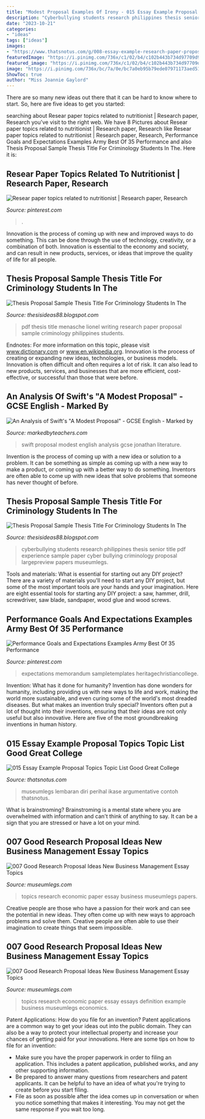 ```yaml
---
title: "Modest Proposal Examples Of Irony - 015 Essay Example Proposal Topics Topic List Good Great College"
description: "Cyberbullying students research philippines thesis senior title pdf experience sample paper cyber bullying criminology proposal largepreview papers museumlegs"
date: "2023-10-21"
categories:
- "ideas"
tags: ["ideas"]
images:
- "https://www.thatsnotus.com/g/008-essay-example-research-paper-proposal-example-614611-1920x2485.png"
featuredImage: "https://i.pinimg.com/736x/c1/02/b4/c102b443b734d97709d952cbb4185671.jpg"
featured_image: "https://i.pinimg.com/736x/c1/02/b4/c102b443b734d97709d952cbb4185671.jpg"
image: "https://i.pinimg.com/736x/bc/7a/0e/bc7a0eb95b79ede07971173aed51683e.jpg"
ShowToc: true
author: "Miss Joannie Gaylord"
---
```



There are so many new ideas out there that it can be hard to know where to start. So, here are five ideas to get you started: 

	

		
searching about Resear paper topics related to nutritionist | Research paper, Research you've visit to the right web. We have 8 Pictures about Resear paper topics related to nutritionist | Research paper, Research like Resear paper topics related to nutritionist | Research paper, Research, Performance Goals and Expectations Examples Army Best Of 35 Performance and also Thesis Proposal Sample Thesis Title For Criminology Students In The. Here it is:
		
    
## Resear Paper Topics Related To Nutritionist | Research Paper, Research

<img loading=lazy src="https://i.pinimg.com/736x/c1/02/b4/c102b443b734d97709d952cbb4185671.jpg" onerror="this.onerror=null;this.src='https://tse4.mm.bing.net/th?id=OIP.wEo1Vhf7o1yjT9uBmzHlZwHaHs&amp;pid=15.1';" alt="Resear paper topics related to nutritionist | Research paper, Research">

_Source: pinterest.com_

>. 

	

Innovation is the process of coming up with new and improved ways to do something. This can be done through the use of technology, creativity, or a combination of both. Innovation is essential to the economy and society, and can result in new products, services, or ideas that improve the quality of life for all people.

    
## Thesis Proposal Sample Thesis Title For Criminology Students In The

<img loading=lazy src="https://img.yumpu.com/59243045/1/500x640/writing-a-research-paper-lionel-menasche-pdf.jpg" onerror="this.onerror=null;this.src='https://tse2.mm.bing.net/th?id=OIP.NDHmB_ZE630JhRPSiOvQ5gAAAA&amp;pid=15.1';" alt="Thesis Proposal Sample Thesis Title For Criminology Students In The">

_Source: thesisideas88.blogspot.com_

>pdf thesis title menasche lionel writing research paper proposal sample criminology philippines students. 

	

Endnotes: For more information on this topic, please visit www.dictionary.com or www.en.wikipedia.org.
Innovation is the process of creating or expanding new ideas, technologies, or business models. Innovation is often difficult and often requires a lot of risk. It can also lead to new products, services, and businesses that are more efficient, cost-effective, or successful than those that were before.

    
## An Analysis Of Swift&#039;s &quot;A Modest Proposal&quot; - GCSE English - Marked By

<img loading=lazy src="http://static3.mbtfiles.co.uk/media/docs/newdocs/gcse/english/english_literature/prose_fiction/jonathan_swift/18267/images/preview/img_218_1.jpg" onerror="this.onerror=null;this.src='https://tse4.mm.bing.net/th?id=OIP.1GBQUSwEj-a7UAgHd0gqEgAAAA&amp;pid=15.1';" alt="An Analysis of Swift&#039;s &quot;A Modest Proposal&quot; - GCSE English - Marked by">

_Source: markedbyteachers.com_

>swift proposal modest english analysis gcse jonathan literature. 

	

Invention is the process of coming up with a new idea or solution to a problem. It can be something as simple as coming up with a new way to make a product, or coming up with a better way to do something. Inventors are often able to come up with new ideas that solve problems that someone has never thought of before.

    
## Thesis Proposal Sample Thesis Title For Criminology Students In The

<img loading=lazy src="https://i1.rgstatic.net/publication/324692240_Senior_High_School_Students_Cyberbullying_Experience_A_Case_of_University_in_the_Philippines/links/5add8296a6fdcc29358b791f/largepreview.png" onerror="this.onerror=null;this.src='https://tse3.mm.bing.net/th?id=OIP.nMkwdv1N1hE3-hXDtlXf7QHaJl&amp;pid=15.1';" alt="Thesis Proposal Sample Thesis Title For Criminology Students In The">

_Source: thesisideas88.blogspot.com_

>cyberbullying students research philippines thesis senior title pdf experience sample paper cyber bullying criminology proposal largepreview papers museumlegs. 

	

Tools and materials: What is essential for starting out any DIY project?
There are a variety of materials you'll need to start any DIY project, but some of the most important tools are your hands and your imagination. Here are eight essential tools for starting any DIY project: a saw, hammer, drill, screwdriver, saw blade, sandpaper, wood glue and wood screws.

    
## Performance Goals And Expectations Examples Army Best Of 35 Performance

<img loading=lazy src="https://i.pinimg.com/736x/bc/7a/0e/bc7a0eb95b79ede07971173aed51683e.jpg" onerror="this.onerror=null;this.src='https://tse1.mm.bing.net/th?id=OIP.XRa1CAXMkIbwQqKD1akQOAHaGs&amp;pid=15.1';" alt="Performance Goals and Expectations Examples Army Best Of 35 Performance">

_Source: pinterest.com_

>expectations memorandum sampletemplates heritagechristiancollege. 

	

Invention: What has it done for humanity?
Invention has done wonders for humanity, including providing us with new ways to life and work, making the world more sustainable, and even curing some of the world's most dreaded diseases. But what makes an invention truly special? Inventors often put a lot of thought into their inventions, ensuring that their ideas are not only useful but also innovative. Here are five of the most groundbreaking inventions in human history.

    
## 015 Essay Example Proposal Topics Topic List Good Great College

<img loading=lazy src="https://www.thatsnotus.com/g/008-essay-example-research-paper-proposal-example-614611-1920x2485.png" onerror="this.onerror=null;this.src='https://tse2.mm.bing.net/th?id=OIP.p5fG-bU8lE7nfwN7U-nfUQHaJl&amp;pid=15.1';" alt="015 Essay Example Proposal Topics Topic List Good Great College">

_Source: thatsnotus.com_

>museumlegs lembaran diri perihal ikase argumentative contoh thatsnotus. 

	

What is brainstroming? Brainstroming is a mental state where you are overwhelmed with information and can't think of anything to say. It can be a sign that you are stressed or have a lot on your mind.

    
## 007 Good Research Proposal Ideas New Business Management Essay Topics

<img loading=lazy src="https://www.museumlegs.com/g/017-short-description-page-economic-researchs-topics.jpg" onerror="this.onerror=null;this.src='https://tse3.mm.bing.net/th?id=OIP.9j0jCVyP47K9gGAmzq2P3QHaKP&amp;pid=15.1';" alt="007 Good Research Proposal Ideas New Business Management Essay Topics">

_Source: museumlegs.com_

>topics research economic paper essay business museumlegs papers. 

	

Creative people are those who have a passion for their work and can see the potential in new ideas. They often come up with new ways to approach problems and solve them. Creative people are often able to use their imagination to create things that seem impossible.

    
## 007 Good Research Proposal Ideas New Business Management Essay Topics

<img loading=lazy src="https://www.museumlegs.com/g/018-research-paper-economic-papers-topics-003424738-1-1024x1326.png" onerror="this.onerror=null;this.src='https://tse3.mm.bing.net/th?id=OIP.2G3mAzmwZsLkeWaquI3ETQHaJl&amp;pid=15.1';" alt="007 Good Research Proposal Ideas New Business Management Essay Topics">

_Source: museumlegs.com_

>topics research economic paper essay essays definition example business museumlegs economics. 

	

Patent Applications: How do you file for an invention?
Patent applications are a common way to get your ideas out into the public domain. They can also be a way to protect your intellectual property and increase your chances of getting paid for your innovations. Here are some tips on how to file for an invention: 
- Make sure you have the proper paperwork in order to filing an application. This includes a patent application, published works, and any other supporting information. 
- Be prepared to answer many questions from researchers and patent applicants. It can be helpful to have an idea of what you're trying to create before you start filing. 
- File as soon as possible after the idea comes up in conversation or when you notice something that makes it interesting. You may not get the same response if you wait too long.

